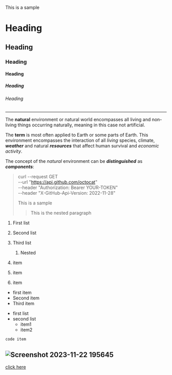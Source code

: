 This is a sample
# Heading
## Heading
### Heading
#### Heading
##### Heading
###### Heading
-------------------------------------------
The **natural** environment or natural world encompasses all living and non-living things occurring naturally, meaning in this case not artificial. 


The __term__ is most often applied to Earth or some parts of Earth. This environment encompasses the interaction of all *living* species, climate, **_weather_** and natural __*resources*__ that affect human survival and *economic activity*. 


The concept of the _natural_ environment can be ***distinguished*** as ___components___:

> curl --request GET \
--url "https://api.github.com/octocat" \
--header "Authorization: Bearer YOUR-TOKEN" \
--header "X-GitHub-Api-Version: 2022-11-28"
>
> This is a sample
>
>> This is the nested paragraph
1. First list
2. Second list
3. Third list
   1. Nested

1. item
1. item
2. item

* first item
* Second item
* Third item   

- first list
- second list
  - item1
  - item2

`code item`

![Screenshot 2023-11-22 195645](https://github.com/HN19202/Tech-Writing-Sample/assets/152055167/f487e389-1303-4434-b58f-d0b1e174d7fa)
----------------------------------------------------------------------
[click here](https://en.wikipedia.org/wiki/Natural_environment)

